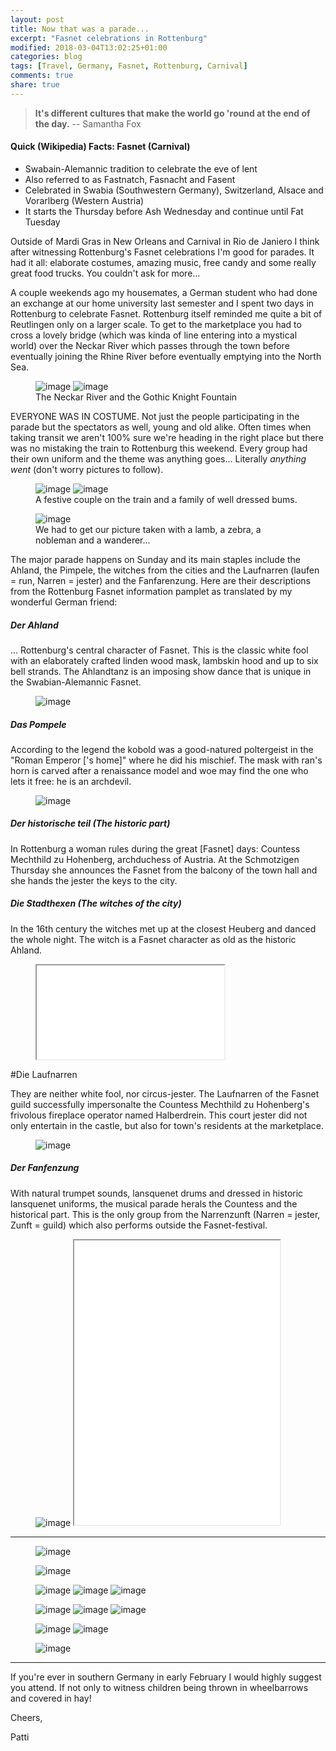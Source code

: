 ```yaml
---
layout: post
title: Now that was a parade...
excerpt: "Fasnet celebrations in Rottenburg"
modified: 2018-03-04T13:02:25+01:00
categories: blog
tags: [Travel, Germany, Fasnet, Rottenburg, Carnival]
comments: true
share: true
---
```


> <strong>It's different cultures that make the world go 'round at the end of the day.</strong>
> -- Samantha Fox 

#### Quick (Wikipedia) Facts: Fasnet (Carnival)
* Swabain-Alemannic tradition to celebrate the eve of lent
* Also referred to as Fastnatch, Fasnacht and Fasent
* Celebrated in Swabia (Southwestern Germany), Switzerland, Alsace and Vorarlberg (Western Austria)
* It starts the Thursday before Ash Wednesday and continue until Fat Tuesday

Outside of Mardi Gras in New Orleans and Carnival in Rio de Janiero I think after witnessing Rottenburg's Fasnet celebrations I'm good for parades. It had it all: elaborate costumes, amazing music, free candy and some really great food trucks. You couldn't ask for more...

A couple weekends ago my housemates, a German student who had done an exchange at our home university last semester and I spent two days in Rottenburg to celebrate Fasnet. Rottenburg itself reminded me quite a bit of Reutlingen only on a larger scale. To get to the marketplace you had to cross a lovely bridge (which was kinda of line entering into a mystical world) over the Neckar River which passes through the town before eventually joining the Rhine River before eventually emptying into the North Sea.  

<figure class ="half">
  <img src="/images/posts/04.03.18/neckar.jpg" alt="image">
  <img src="/images/posts/04.03.18/fountain.jpg" alt="image">
  <figcaption>The Neckar River and the Gothic Knight Fountain</figcaption>
</figure>

EVERYONE WAS IN COSTUME. Not just the people participating in the parade but the spectators as well, young and old alike. Often times when taking transit we aren't 100% sure we're heading in the right place but there was no mistaking the train to Rottenburg this weekend. Every group had their own uniform and the theme was anything goes... Literally *anything went* (don't worry pictures to follow).

<figure class ="half">
  <img src="/images/posts/04.03.18/birdhats.jpg" alt="image">
  <img src="/images/posts/04.03.18/bum.jpg" alt="image">
  <figcaption>A festive couple on the train and a family of well dressed bums.</figcaption>
</figure>

<figure>
	<img src="/images/posts/04.03.18/costumes.jpeg" alt="image">
  <figcaption>We had to get our picture taken with a lamb, a zebra, a nobleman and a wanderer...</figcaption>
</figure>

The major parade happens on Sunday and its main staples include the Ahland, the Pimpele, the witches from the cities and the Laufnarren (laufen = run, Narren = jester) and the Fanfarenzung. Here are their descriptions from the Rottenburg Fasnet information pamplet as translated by my wonderful German friend:

##### Der Ahland

... Rottenburg's central character of Fasnet. This is the classic white fool with an elaborately crafted linden wood mask, lambskin hood and up to six bell strands. The Ahlandtanz is an imposing show dance that is unique in the Swabian-Alemannic Fasnet.

<figure>
	<img src="/images/posts/04.03.18/ahland.jpg" alt="image">
</figure>

##### Das Pompele

According to the legend the kobold was a good-natured poltergeist in the "Roman Emperor ['s home]" where he did his mischief. The mask with ran's horn is carved after a renaissance model and woe may find the one who lets it free: he is an archdevil.  

<figure>
	<img src="/images/posts/04.03.18/pompele.jpg" alt="image">
</figure>

##### Der historische teil (The historic part)

In Rottenburg a woman rules during the great [Fasnet] days: Countess Mechthild zu Hohenberg, archduchess of Austria. At the Schmotzigen Thursday she announces the Fasnet from the balcony of the town hall and she hands the jester the keys to the city.

##### Die Stadthexen (The witches of the city)

In the 16th century the witches met up at the closest Heuberg and danced the whole night. The witch is a Fasnet character as old as the historic Ahland.

<figure>
  <iframe src="/images/posts/04.03.18/stadthexen.mp4" autoplay="false"></iframe>
</figure>

#Die Laufnarren

They are neither white fool, nor circus-jester. The Laufnarren of the Fasnet guild successfully impersonalte the Countess Mechthild zu Hohenberg's frivolous fireplace operator named Halberdrein. This court jester did not only entertain in the castle, but also for town's residents at the marketplace.

<figure>
	<img src="/images/posts/04.03.18/laufnarren.jpg" alt="image">
</figure>

##### Der Fanfenzung

With natural trumpet sounds, lansquenet drums and dressed in historic lansquenet uniforms, the musical parade herals the Countess and the historical part. This is the only group from the Narrenzunft (Narren = jester, Zunft = guild) which also performs outside the Fasnet-festival.

<figure class ="half">
  <img src="/images/posts/04.03.18/fanfarenzung.jpg" alt="image">
  <iframe width="329" height="455" src="/images/posts/04.03.18/fanfarenzung.mp4" autoplay="false"></iframe>
</figure>

---

<figure>
	<img src="/images/posts/04.03.18/signs.jpg" alt="image">
</figure>

<figure>
	<img src="/images/posts/04.03.18/fakeclergy.jpg" alt="image">
</figure>

<figure class ="third">
  <img src="/images/posts/04.03.18/tinkerbell.jpg" alt="image">
  <img src="/images/posts/04.03.18/fishermen.jpg" alt="image">
  <img src="/images/posts/04.03.18/trolls.jpg" alt="image">
</figure>

<figure class ="third">
  <img src="/images/posts/04.03.18/bears.jpg" alt="image">
  <img src="/images/posts/04.03.18/ducks.jpg" alt="image">
  <img src="/images/posts/04.03.18/cats.jpg" alt="image">
</figure>

<figure class ="half">
  <img src="/images/posts/04.03.18/views.jpg" alt="image">
	<img src="/images/posts/04.03.18/parademasks.jpg" alt="image">
</figure>

<figure>
	<img src="/images/posts/04.03.18/candy.jpg" alt="image">
</figure>

---

If you're ever in southern Germany in early February I would highly suggest you attend. If not only to witness children being thrown in wheelbarrows and covered in hay!

Cheers,

Patti
